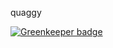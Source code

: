 quaggy


[![Greenkeeper badge](https://badges.greenkeeper.io/glaucus-pocus/discord-quaggy.svg)](https://greenkeeper.io/)